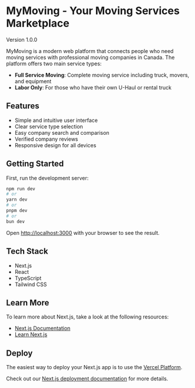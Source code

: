 # MyMoving - Your Moving Services Marketplace

Version 1.0.0

MyMoving is a modern web platform that connects people who need moving services with professional moving companies in Canada. The platform offers two main service types:
- **Full Service Moving**: Complete moving service including truck, movers, and equipment
- **Labor Only**: For those who have their own U-Haul or rental truck

## Features

- Simple and intuitive user interface
- Clear service type selection
- Easy company search and comparison
- Verified company reviews
- Responsive design for all devices

## Getting Started

First, run the development server:

```bash
npm run dev
# or
yarn dev
# or
pnpm dev
# or
bun dev
```

Open [http://localhost:3000](http://localhost:3000) with your browser to see the result.

## Tech Stack

- Next.js
- React
- TypeScript
- Tailwind CSS

## Learn More

To learn more about Next.js, take a look at the following resources:

- [Next.js Documentation](https://nextjs.org/docs)
- [Learn Next.js](https://nextjs.org/learn)

## Deploy

The easiest way to deploy your Next.js app is to use the [Vercel Platform](https://vercel.com/new).

Check out our [Next.js deployment documentation](https://nextjs.org/docs/app/building-your-application/deploying) for more details.
